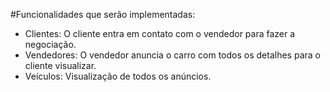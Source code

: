#Funcionalidades que serão implementadas:
- Clientes:
	O cliente entra em contato com o vendedor para fazer a negociação.
- Vendedores:
	O vendedor anuncia o carro com todos os detalhes para o cliente visualizar.
- Veículos:
	Visualização de todos os anúncios.
